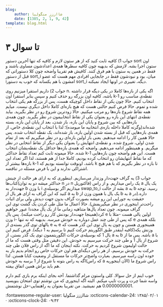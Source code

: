 ```yaml
---
blog:
    author: شااززز منگولیا
    date: [1385, 2, 1, 9, 42]
template: blog.html
---
```

# ۳ تا سوال

<div class="cnt">
جواب 1) کافیه ثابت کنید که از هر ستون لازم و کافیه که تنها آخرین دستور sort اون ستون اجرا بشه. لازمش که بدیهیه چون کافیه سطرها همه‌ی اعدادشون مساوی باشند و فقط در همین یه ستون با هم فرق کنند. کافیش هم تقریبا واضحه چون کلا دستوراتی که قبل از دستور sort_i میان، بود و نبودشون فقط در جابجایی افرادی مهم هست که عضو iامشون با هم یکسانه که خوب یه دستور sort_i دیگه، تغییری در اونها ایجاد نمیکنه.<p></p>
<p>جواب 2) داریم استقرا میزنیم روی n. اگه یکی از بازه‌ها کاملا در یکی دیگه قرار داشته باشه، کافیه اون بزرگه رو حذف کنیم و سپس بنابر استقرا اون k-1 نقطه‌ی مناسب رو انتخاب کنیم. حالا چون یکی از نقاط داخل کوچیکه هست، پس از بزرگه هم یکی انتخاب شده و تموم. حالا فرض کنیم حالتی هست که هیچ بازه‌ای کاملا داخل دیگری نیست. میایم همه نقاط شروع بازه‌ها رو مرتب میکنیم. حالا زودترین شروع رو در نظر بگیرید. بیاید نقطه‌ی انتهای این بازه رو بعنوان یکی از نقاط انتخابیمون در نظر بگیرید. چون همه‌ی بازه‌هایی که بین شروع و پایان این بازه، باز شدن، بعد از پایان این بازه، بسته شده‌اند(وگرنه کاملا داخله بازه‌ی انتخابیه ما میومده)؛ لذا با انتخاب این نقطه‌ی خاص، از همه‌ی بازه‌هایی که قبل از بسته شدن اولین بازه، باز شده‌اند، یک نقطه انتخاب شده. پس حالا همین کار را ادامه میدهیم. یعنی باز اولین بازه‌ای رو در نظر میگیریم که بعد از تمام شدن اولی، شروع شده. و نقطه‌ی انتهایش را بعنوان یکی دیگر از نقاط انتخابی در نظر میگریم. و همینطور ادامه می‌دهیم. واضحه که همه‌ی بازه‌ها حداقل یک نقطه‌یشان انتخاب شده. حالا میمونه ثابت کنم تعداد نقاط حداکثر k-1 هست. این هم واضحه‌ چون بازه‌هایی که ما نقاط انتهایشان رو انتخاب کرده بودیم، کاملا جدا از هم هستند، لذا اگر تعداد این بازه‌ها بیشتر از k-1 باشد، اونوقت توانسته بودیم که k تا بازه در نظر بگیریم که با هم هیچ اشتراکی ندارند و این با فرض مسئله در تناقضه.</p>
<p>جواب 3) یه گراف جهت‌دار وزندار می‌سازیم. اینطوری که به ازای هر حالت از چینش کتاب‌ها(حداکثر میشه دو به توان n در n فاکتوریل) یک راس میذاریم. و از راس a یک یال جهت‌دار به b با وزن i میذاریم اگر بوسیله‌ی swap_to_i بشه از حالت a به b رسید. توجه کنید که این گراف به ازای هر یال از a به b یک یال با همون وزن از b به a داره.(در حقیقت یه جورایی این رو میشه بصورت گراف بدون جهت دیدش ولی برای اثبات راحت‌تر اینجوری در نظر میگیریمش). حالا اعمال ما مثل طی کردن یک گشت توی این گراف میمونه. چون تعداد یال‌ها متناهیه زمانی ما از یک یال مجددا عبور خواهیم کرد(همینجا جهت‌دار بودنش کار رو راحت میکنه). پس یال e اولین یالی هست -مثلا با وزن i- که پس از طی چند عمل دوباره به خودش میرسه. بدیهیه که نه تنها e بلکه همه‌ی یالهای توی گذر بسته‌ی از e به e همینجوری هستن و چون یه یال توی این گذر هست که وزنش یکه(کافیه اینقدر طبق الگوریتم حرکت کنیم تا برسیم به 1 دیگه). فرض کنیم این یال 1 که بوسیله‌ی حرکات الگوریتممون توی یک گذر بستن، از a به b باشه. پس ما از a با شروع از یال 1 و طی چند حرکت میرسیم به خودش. این دقیقن مثل وقتی هست که ما از حالت اولیمون شروع کردیم به حرکت. نکته اینجان که ما اگه از راس فلان طی چند حرکت به خودش برسیم، از هر راس دیگه‌ای هم اون حرکات خاص رو انجام بدیم باز به خوده اون راسه میرسیم. بعبارت واضح‌تر حرکات ما مستقل از وضعیت کتابا هستن. لذا اگه یه راس بتونه با شروع از 1 برسه به خودش(که راس a الآن اینجوریه) راس شروع ما هم باید براش همین اتفاق بیفته.</p>
<p>خوب اینم از حل سوالا. کلی واستون مرام گذاشتما. آخه بجای اینکه برم بازی کنم دارم واسه شما چرت و پرت تایپ میکنم. البته اگه اینجوری که من نوشتم توی امتحان بنویسید 0.0000000001 هم نمیشید. من تقریبا بعنوان یه راهنمایی-حل نوشتمش.</p>
</div>

<div class="blog-info" markdown>
<span class="blog-author">
:fontawesome-regular-user: شااززز منگولیا
</span>
<span class="blog-date">
:octicons-calendar-24: ۱۳۸۵/۰۲/۰۱ · :octicons-clock-24: ۰۹:۴۲
</span>
</div>

